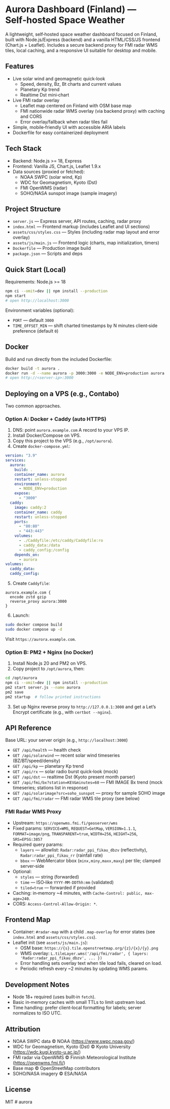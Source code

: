 # Aurora Dashboard (Finland) — Self‑hosted Space Weather

A lightweight, self‑hosted space weather dashboard focused on Finland, built with Node.js/Express (backend) and a vanilla HTML/CSS/JS frontend (Chart.js + Leaflet). Includes a secure backend proxy for FMI radar WMS tiles, local caching, and a responsive UI suitable for desktop and mobile.

## Features
- Live solar wind and geomagnetic quick‑look
  - Speed, density, Bz, Bt charts and current values
  - Planetary Kp trend
  - Realtime Dst mini‑chart
- Live FMI radar overlay
  - Leaflet map centered on Finland with OSM base map
  - FMI nationwide radar WMS overlay (via backend proxy) with caching and CORS
  - Error overlay/fallback when radar tiles fail
- Simple, mobile‑friendly UI with accessible ARIA labels
- Dockerfile for easy containerized deployment

## Tech Stack
- Backend: Node.js >= 18, Express
- Frontend: Vanilla JS, Chart.js, Leaflet 1.9.x
- Data sources (proxied or fetched):
  - NOAA SWPC (solar wind, Kp)
  - WDC for Geomagnetism, Kyoto (Dst)
  - FMI OpenWMS (radar)
  - SOHO/NASA sunspot image (sample imagery)

## Project Structure
- `server.js` — Express server, API routes, caching, radar proxy
- `index.html` — Frontend markup (includes Leaflet and UI sections)
- `assets/css/styles.css` — Styles (including radar map layout and error overlay)
- `assets/js/main.js` — Frontend logic (charts, map initialization, timers)
- `Dockerfile` — Production image build
- `package.json` — Scripts and deps

## Quick Start (Local)
Requirements: Node.js >= 18

```bash
npm ci --omit=dev || npm install --production
npm start
# open http://localhost:3000
```

Environment variables (optional):
- `PORT` — default `3000`
- `TIME_OFFSET_MIN` — shift charted timestamps by N minutes client‑side preference (default `0`)

## Docker
Build and run directly from the included Dockerfile:

```bash
docker build -t aurora .
docker run -d --name aurora -p 3000:3000 -e NODE_ENV=production aurora
# open http://<server-ip>:3000
```

## Deploying on a VPS (e.g., Contabo)
Two common approaches.

### Option A: Docker + Caddy (auto HTTPS)
1) DNS: point `aurora.example.com` A record to your VPS IP.
2) Install Docker/Compose on VPS.
3) Copy this project to the VPS (e.g., `/opt/aurora`).
4) Create `docker-compose.yml`:
```yaml
version: "3.9"
services:
  aurora:
    build: .
    container_name: aurora
    restart: unless-stopped
    environment:
      - NODE_ENV=production
    expose:
      - "3000"
  caddy:
    image: caddy:2
    container_name: caddy
    restart: unless-stopped
    ports:
      - "80:80"
      - "443:443"
    volumes:
      - ./Caddyfile:/etc/caddy/Caddyfile:ro
      - caddy_data:/data
      - caddy_config:/config
    depends_on:
      - aurora
volumes:
  caddy_data:
  caddy_config:
```
5) Create `Caddyfile`:
```
aurora.example.com {
  encode zstd gzip
  reverse_proxy aurora:3000
}
```
6) Launch:
```bash
sudo docker compose build
sudo docker compose up -d
```
Visit `https://aurora.example.com`.

### Option B: PM2 + Nginx (no Docker)
1) Install Node.js 20 and PM2 on VPS.
2) Copy project to `/opt/aurora`, then:
```bash
cd /opt/aurora
npm ci --omit=dev || npm install --production
pm2 start server.js --name aurora
pm2 save
pm2 startup  # follow printed instructions
```
3) Set up Nginx reverse proxy to `http://127.0.0.1:3000` and get a Let’s Encrypt certificate (e.g., with `certbot --nginx`).

## API Reference
Base URL: your server origin (e.g., `http://localhost:3000`)

- `GET /api/health` — health check
- `GET /api/solarwind` — recent solar wind timeseries (BZ/BT/speed/density)
- `GET /api/kp` — planetary Kp trend
- `GET /api/rx` — solar radio burst quick‑look (mock)
- `GET /api/dst` — realtime Dst (Kyoto present month parser)
- `GET /api/fmi/bx?station=KEV&minutes=60` — FMI IMAGE Bx trend (mock timeseries; stations list in response)
- `GET /api/solarimage?src=soho_sunspot` — proxy for sample SOHO image
- `GET /api/fmi/radar` — FMI radar WMS tile proxy (see below)

### FMI Radar WMS Proxy
- Upstream: `https://openwms.fmi.fi/geoserver/wms`
- Fixed params: `SERVICE=WMS`, `REQUEST=GetMap`, `VERSION=1.1.1`, `FORMAT=image/png`, `TRANSPARENT=true`, `WIDTH=256`, `HEIGHT=256`, `SRS=EPSG:3857`
- Required query params:
  - `layers` — allowlist: `Radar:radar_ppi_fikau_dbzv` (reflectivity), `Radar:radar_ppi_fikau_rr` (rainfall rate)
  - `bbox` — WebMercator bbox (`minx,miny,maxx,maxy`) per tile; clamped server‑side
- Optional:
  - `styles` — string (forwarded)
  - `time` — ISO‑like `YYYY-MM-DDThh:mm` (validated)
  - `tiled=true` — forwarded if provided
- Caching: in‑memory ~4 minutes, with `Cache-Control: public, max-age=240`.
- CORS: `Access-Control-Allow-Origin: *`.

## Frontend Map
- Container: `#radar-map` with a child `.map-overlay` for error states (see `index.html` and `assets/css/styles.css`).
- Leaflet init (see `assets/js/main.js`):
  - OSM base: `https://{s}.tile.openstreetmap.org/{z}/{x}/{y}.png`
  - WMS overlay: `L.tileLayer.wms('/api/fmi/radar', { layers: 'Radar:radar_ppi_fikau_dbzv', ... })`
  - Error handling sets overlay text when tile load fails, cleared on load.
  - Periodic refresh every ~2 minutes by updating WMS params.

## Development Notes
- Node 18+ required (uses built‑in `fetch`).
- Basic in‑memory caches with small TTLs to limit upstream load.
- Time handling: prefer client‑local formatting for labels; server normalizes to ISO UTC.

## Attribution
- NOAA SWPC data © NOAA (https://www.swpc.noaa.gov/)
- WDC for Geomagnetism, Kyoto (Dst) © Kyoto University (https://wdc.kugi.kyoto-u.ac.jp/)
- FMI radar via OpenWMS © Finnish Meteorological Institute (https://openwms.fmi.fi/)
- Base map © OpenStreetMap contributors
- SOHO/NASA imagery © ESA/NASA

## License
MIT
#   a u r o r a  
 